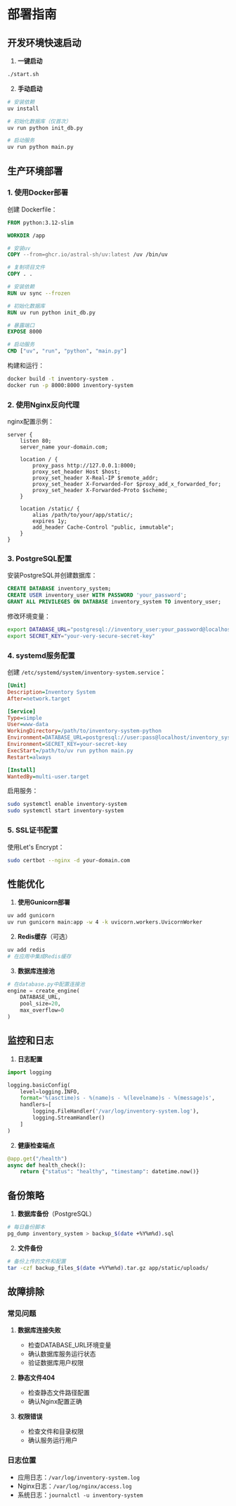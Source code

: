 # 部署指南

## 开发环境快速启动

1. **一键启动**
```bash
./start.sh
```

2. **手动启动**
```bash
# 安装依赖
uv install

# 初始化数据库（仅首次）
uv run python init_db.py

# 启动服务
uv run python main.py
```

## 生产环境部署

### 1. 使用Docker部署

创建 Dockerfile：
```dockerfile
FROM python:3.12-slim

WORKDIR /app

# 安装uv
COPY --from=ghcr.io/astral-sh/uv:latest /uv /bin/uv

# 复制项目文件
COPY . .

# 安装依赖
RUN uv sync --frozen

# 初始化数据库
RUN uv run python init_db.py

# 暴露端口
EXPOSE 8000

# 启动服务
CMD ["uv", "run", "python", "main.py"]
```

构建和运行：
```bash
docker build -t inventory-system .
docker run -p 8000:8000 inventory-system
```

### 2. 使用Nginx反向代理

nginx配置示例：
```nginx
server {
    listen 80;
    server_name your-domain.com;

    location / {
        proxy_pass http://127.0.0.1:8000;
        proxy_set_header Host $host;
        proxy_set_header X-Real-IP $remote_addr;
        proxy_set_header X-Forwarded-For $proxy_add_x_forwarded_for;
        proxy_set_header X-Forwarded-Proto $scheme;
    }

    location /static/ {
        alias /path/to/your/app/static/;
        expires 1y;
        add_header Cache-Control "public, immutable";
    }
}
```

### 3. PostgreSQL配置

安装PostgreSQL并创建数据库：
```sql
CREATE DATABASE inventory_system;
CREATE USER inventory_user WITH PASSWORD 'your_password';
GRANT ALL PRIVILEGES ON DATABASE inventory_system TO inventory_user;
```

修改环境变量：
```bash
export DATABASE_URL="postgresql://inventory_user:your_password@localhost/inventory_system"
export SECRET_KEY="your-very-secure-secret-key"
```

### 4. systemd服务配置

创建 `/etc/systemd/system/inventory-system.service`：
```ini
[Unit]
Description=Inventory System
After=network.target

[Service]
Type=simple
User=www-data
WorkingDirectory=/path/to/inventory-system-python
Environment=DATABASE_URL=postgresql://user:pass@localhost/inventory_system
Environment=SECRET_KEY=your-secret-key
ExecStart=/path/to/uv run python main.py
Restart=always

[Install]
WantedBy=multi-user.target
```

启用服务：
```bash
sudo systemctl enable inventory-system
sudo systemctl start inventory-system
```

### 5. SSL证书配置

使用Let's Encrypt：
```bash
sudo certbot --nginx -d your-domain.com
```

## 性能优化

1. **使用Gunicorn部署**
```bash
uv add gunicorn
uv run gunicorn main:app -w 4 -k uvicorn.workers.UvicornWorker
```

2. **Redis缓存**（可选）
```bash
uv add redis
# 在应用中集成Redis缓存
```

3. **数据库连接池**
```python
# 在database.py中配置连接池
engine = create_engine(
    DATABASE_URL,
    pool_size=20,
    max_overflow=0
)
```

## 监控和日志

1. **日志配置**
```python
import logging

logging.basicConfig(
    level=logging.INFO,
    format='%(asctime)s - %(name)s - %(levelname)s - %(message)s',
    handlers=[
        logging.FileHandler('/var/log/inventory-system.log'),
        logging.StreamHandler()
    ]
)
```

2. **健康检查端点**
```python
@app.get("/health")
async def health_check():
    return {"status": "healthy", "timestamp": datetime.now()}
```

## 备份策略

1. **数据库备份**（PostgreSQL）
```bash
# 每日备份脚本
pg_dump inventory_system > backup_$(date +%Y%m%d).sql
```

2. **文件备份**
```bash
# 备份上传的文件和配置
tar -czf backup_files_$(date +%Y%m%d).tar.gz app/static/uploads/
```

## 故障排除

### 常见问题

1. **数据库连接失败**
   - 检查DATABASE_URL环境变量
   - 确认数据库服务运行状态
   - 验证数据库用户权限

2. **静态文件404**
   - 检查静态文件路径配置
   - 确认Nginx配置正确

3. **权限错误**
   - 检查文件和目录权限
   - 确认服务运行用户

### 日志位置
- 应用日志：`/var/log/inventory-system.log`
- Nginx日志：`/var/log/nginx/access.log`
- 系统日志：`journalctl -u inventory-system`